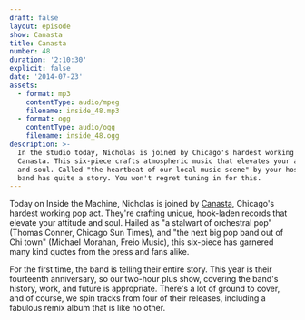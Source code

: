 ```yaml
---
draft: false
layout: episode
show: Canasta
title: Canasta
number: 48
duration: '2:10:30'
explicit: false
date: '2014-07-23'
assets:
  - format: mp3
    contentType: audio/mpeg
    filename: inside_48.mp3
  - format: ogg
    contentType: audio/ogg
    filename: inside_48.ogg
description: >-
  In the studio today, Nicholas is joined by Chicago's hardest working pop act;
  Canasta. This six-piece crafts atmospheric music that elevates your attitude
  and soul. Called "the heartbeat of our local music scene" by your host, this
  band has quite a story. You won't regret tuning in for this.
---
```

Today on Inside the Machine, Nicholas is joined by [Canasta](http://canastamusic.com), Chicago's hardest working pop act. They're crafting unique, hook-laden records that elevate your attitude and soul. Hailed as "a stalwart of orchestral pop" (Thomas Conner, Chicago Sun Times), and "the next big pop band out of Chi town" (Michael Morahan, Freio Music), this six-piece has garnered many kind quotes from the press and fans alike.

For the first time, the band is telling their entire story. This year is their fourteenth anniversary, so our two-hour plus show, covering the band's history, work, and future is appropriate. There's a lot of ground to cover, and of course, we spin tracks from four of their releases, including a fabulous remix album that is like no other.